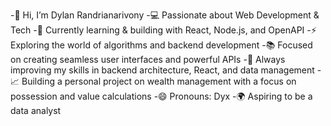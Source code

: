 -👋 Hi, I’m Dylan Randrianarivony
-💻 Passionate about Web Development & Tech
-🌱 Currently learning & building with React, Node.js, and OpenAPI
-⚡ Exploring the world of algorithms and backend development
-📚 Focused on creating seamless user interfaces and powerful APIs
-🔧 Always improving my skills in backend architecture, React, and data management
-📈 Building a personal project on wealth management with a focus on possession and value calculations
-😄 Pronouns: Dyx
-🌍 Aspiring to be a data analyst
